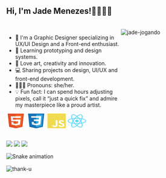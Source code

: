 ## Hi, I'm Jade Menezes!👋🏻🫶🏻 

<div style="display: inline_block"><br>
<img align="right" alt="jade-jogando" height="200" width="200" src="https://github.com/user-attachments/assets/93d40656-0771-4034-a190-d9e8ab0c4d61">    
</div>

- 🔭 I'm a Graphic Designer specializing in UX/UI Design and a Front-end enthusiast.
- 🌱 Learning prototyping and design systems.
- 🎨 Love art, creativity and innovation.
- 💻 Sharing projects on design, UI/UX and front-end development.
- 👩🏻‍🦰 Pronouns: she/her.
- 💡 Fun fact: I can spend hours adjusting pixels, call it “just a quick fix” and admire my masterpiece like a proud artist.

<p>
  <img alt="HTML" height="40" width="50" src="https://raw.githubusercontent.com/devicons/devicon/master/icons/html5/html5-original.svg">
  <img alt="CSS" height="40" width="50" src="https://raw.githubusercontent.com/devicons/devicon/master/icons/css3/css3-original.svg">
  <img alt="JS" height="40" width="50" src="https://raw.githubusercontent.com/devicons/devicon/master/icons/javascript/javascript-plain.svg">
  <img alt="React" height="40" width="50" src="https://raw.githubusercontent.com/devicons/devicon/master/icons/react/react-original.svg">
</p>

## 

<div> 
 <a href="https://instagram.com/jadddesign" target="_blank"><img src="https://img.shields.io/badge/-Instagram-%23E4405F?style=for-the-badge&logo=instagram&logoColor=white" target="_blank"></a>
 <a href="https://www.linkedin.com/in/jade-menezes-carvalho/" target="_blank"><img src="https://img.shields.io/badge/-LinkedIn-%230077B5?style=for-the-badge&logo=linkedin&logoColor=white" target="_blank"></a> 
 <a href = "mailto:jademenezescarvalho@gmail.com"><img src="https://img.shields.io/badge/-Gmail-%23333?style=for-the-badge&logo=gmail&logoColor=white" target="_blank"></a>  
</div>

![Snake animation](https://github.com/JadMenezes/JadMenezes/blob/output/github-contribution-grid-snake.svg)

<img align="center" alt="thank-u" height="200" width="300" src="https://github.com/user-attachments/assets/4a1d854e-05bb-446f-b6ad-3b1502809986">
